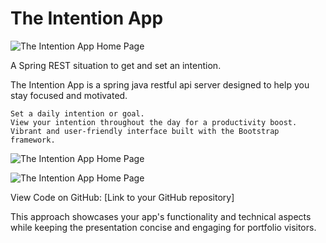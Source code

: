 # The Intention App

![The Intention App Home Page](/imagery/cover.png)

A Spring REST situation to get and set an intention.

The Intention App is a spring java restful api server designed to help you stay focused and motivated.

    Set a daily intention or goal.
    View your intention throughout the day for a productivity boost.
    Vibrant and user-friendly interface built with the Bootstrap framework.

![The Intention App Home Page](/imagery/page-one.png)

![The Intention App Home Page](/imagery/page-two.png)

View Code on GitHub: [Link to your GitHub repository]

This approach showcases your app's functionality and technical aspects while keeping the presentation concise and engaging for portfolio visitors.

